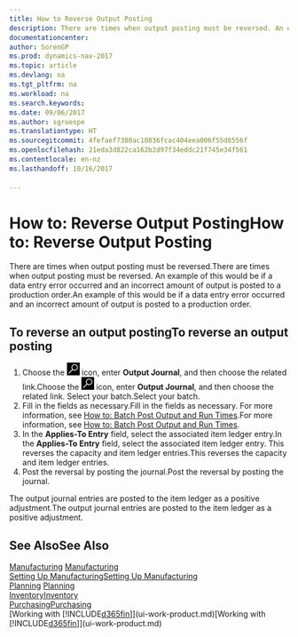 ```yaml
---
title: How to Reverse Output Posting
description: There are times when output posting must be reversed. An example of this would be if a data entry error occurred and an incorrect amount of output is posted to a production order.
documentationcenter: 
author: SorenGP
ms.prod: dynamics-nav-2017
ms.topic: article
ms.devlang: na
ms.tgt_pltfrm: na
ms.workload: na
ms.search.keywords: 
ms.date: 09/06/2017
ms.author: sgroespe
ms.translationtype: HT
ms.sourcegitcommit: 4fefaef7380ac10836fcac404eea006f55d8556f
ms.openlocfilehash: 21eda3d822ca162b2d97f34eddc21f745e34f561
ms.contentlocale: en-nz
ms.lasthandoff: 10/16/2017

---
```

# <a name="how-to-reverse-output-posting"></a><span data-ttu-id="b38f1-104">How to: Reverse Output Posting</span><span class="sxs-lookup"><span data-stu-id="b38f1-104">How to: Reverse Output Posting</span></span>
<span data-ttu-id="b38f1-105">There are times when output posting must be reversed.</span><span class="sxs-lookup"><span data-stu-id="b38f1-105">There are times when output posting must be reversed.</span></span> <span data-ttu-id="b38f1-106">An example of this would be if a data entry error occurred and an incorrect amount of output is posted to a production order.</span><span class="sxs-lookup"><span data-stu-id="b38f1-106">An example of this would be if a data entry error occurred and an incorrect amount of output is posted to a production order.</span></span>  

## <a name="to-reverse-an-output-posting"></a><span data-ttu-id="b38f1-107">To reverse an output posting</span><span class="sxs-lookup"><span data-stu-id="b38f1-107">To reverse an output posting</span></span>  
1.  <span data-ttu-id="b38f1-108">Choose the ![Search for Page or Report](media/ui-search/search_small.png "Search for Page or Report icon") icon, enter **Output Journal**, and then choose the related link.</span><span class="sxs-lookup"><span data-stu-id="b38f1-108">Choose the ![Search for Page or Report](media/ui-search/search_small.png "Search for Page or Report icon") icon, enter **Output Journal**, and then choose the related link.</span></span> <span data-ttu-id="b38f1-109">Select your batch.</span><span class="sxs-lookup"><span data-stu-id="b38f1-109">Select your batch.</span></span>  
2. <span data-ttu-id="b38f1-110">Fill in the fields as necessary.</span><span class="sxs-lookup"><span data-stu-id="b38f1-110">Fill in the fields as necessary.</span></span> <span data-ttu-id="b38f1-111">For more information, see [How to: Batch Post Output and Run Times](production-how-to-post-output-quantity.md).</span><span class="sxs-lookup"><span data-stu-id="b38f1-111">For more information, see [How to: Batch Post Output and Run Times](production-how-to-post-output-quantity.md).</span></span>
3.  <span data-ttu-id="b38f1-112">In the **Applies-To Entry** field, select the associated item ledger entry.</span><span class="sxs-lookup"><span data-stu-id="b38f1-112">In the **Applies-To Entry** field, select the associated item ledger entry.</span></span> <span data-ttu-id="b38f1-113">This reverses the capacity and item ledger entries.</span><span class="sxs-lookup"><span data-stu-id="b38f1-113">This reverses the capacity and item ledger entries.</span></span>  
4. <span data-ttu-id="b38f1-114">Post the reversal by posting the journal.</span><span class="sxs-lookup"><span data-stu-id="b38f1-114">Post the reversal by posting the journal.</span></span>  

<span data-ttu-id="b38f1-115">The output journal entries are posted to the item ledger as a positive adjustment.</span><span class="sxs-lookup"><span data-stu-id="b38f1-115">The output journal entries are posted to the item ledger as a positive adjustment.</span></span>  

## <a name="see-also"></a><span data-ttu-id="b38f1-116">See Also</span><span class="sxs-lookup"><span data-stu-id="b38f1-116">See Also</span></span>  
 <span data-ttu-id="b38f1-117">[Manufacturing](production-manage-manufacturing.md)  </span><span class="sxs-lookup"><span data-stu-id="b38f1-117">[Manufacturing](production-manage-manufacturing.md)  </span></span>  
 [<span data-ttu-id="b38f1-118">Setting Up Manufacturing</span><span class="sxs-lookup"><span data-stu-id="b38f1-118">Setting Up Manufacturing</span></span>](production-configure-production-processes.md)  
 <span data-ttu-id="b38f1-119">[Planning](production-planning.md)    </span><span class="sxs-lookup"><span data-stu-id="b38f1-119">[Planning](production-planning.md)    </span></span>  
 [<span data-ttu-id="b38f1-120">Inventory</span><span class="sxs-lookup"><span data-stu-id="b38f1-120">Inventory</span></span>](inventory-manage-inventory.md)  
 [<span data-ttu-id="b38f1-121">Purchasing</span><span class="sxs-lookup"><span data-stu-id="b38f1-121">Purchasing</span></span>](purchasing-manage-purchasing.md)  
 <span data-ttu-id="b38f1-122">[Working with [!INCLUDE[d365fin](includes/d365fin_md.md)]](ui-work-product.md)</span><span class="sxs-lookup"><span data-stu-id="b38f1-122">[Working with [!INCLUDE[d365fin](includes/d365fin_md.md)]](ui-work-product.md)</span></span>  

